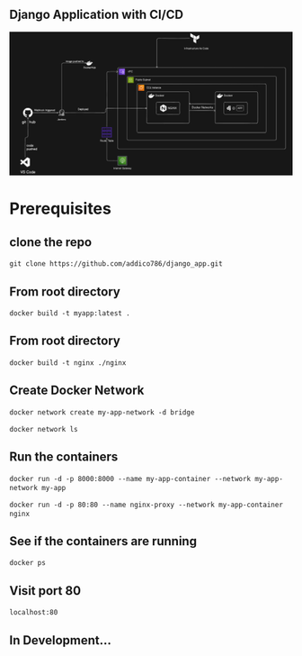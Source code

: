 ## Django Application with CI/CD 

![Design](/static/design.png)

# Prerequisites

## clone the repo
```
git clone https://github.com/addico786/django_app.git
```

## From root directory 
```
docker build -t myapp:latest .
```

## From root directory 
```
docker build -t nginx ./nginx
```

## Create Docker Network
```
docker network create my-app-network -d bridge
```
```
docker network ls
```

## Run the containers 
```
docker run -d -p 8000:8000 --name my-app-container --network my-app-network my-app
```

```
docker run -d -p 80:80 --name nginx-proxy --network my-app-container nginx
```

## See if the containers are running
```
docker ps
```

## Visit port 80
```
localhost:80
```


## In Development...